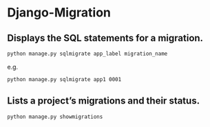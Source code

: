 # Django-Migration

## Displays the SQL statements for a migration.

```Bash
python manage.py sqlmigrate app_label migration_name
```

e.g.

```Bash
python manage.py sqlmigrate app1 0001
```

## Lists a project’s migrations and their status.

```Bash
python manage.py showmigrations
```
